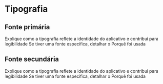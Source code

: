 # Tipografia
## Fonte primária
Explique como a tipografia reflete a identidade do aplicativo e contribui para legibilidade
Se tiver uma fonte especifica, detalhar o Porquê foi usada
## Fonte secundária
Explique como a tipografia reflete a identidade do aplicativo e contribui para legibilidade
Se tiver uma fonte especifica, detalhar o Porquê foi usada
